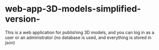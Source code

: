 # web-app-3D-models-simplified-version-
This is a web application for publishing 3D models, and you can log in as a user or an administrator (no database is used, and everything is stored in json)
